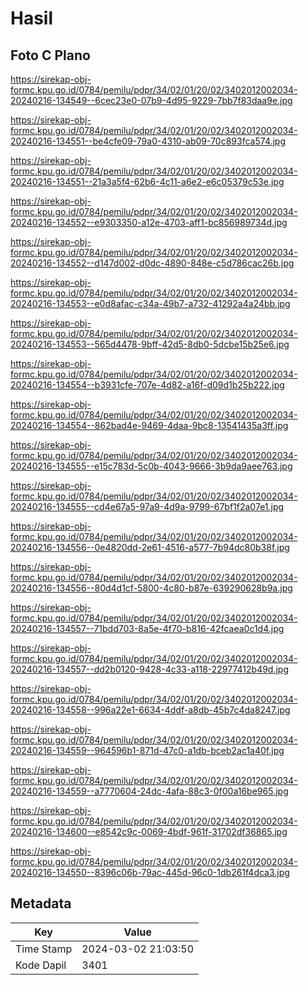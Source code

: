 # Hasil

## Foto C Plano

https://sirekap-obj-formc.kpu.go.id/0784/pemilu/pdpr/34/02/01/20/02/3402012002034-20240216-134549--6cec23e0-07b9-4d95-9229-7bb7f83daa9e.jpg

https://sirekap-obj-formc.kpu.go.id/0784/pemilu/pdpr/34/02/01/20/02/3402012002034-20240216-134551--be4cfe09-79a0-4310-ab09-70c893fca574.jpg

https://sirekap-obj-formc.kpu.go.id/0784/pemilu/pdpr/34/02/01/20/02/3402012002034-20240216-134551--21a3a5f4-62b6-4c11-a6e2-e6c05379c53e.jpg

https://sirekap-obj-formc.kpu.go.id/0784/pemilu/pdpr/34/02/01/20/02/3402012002034-20240216-134552--e9303350-a12e-4703-aff1-bc856989734d.jpg

https://sirekap-obj-formc.kpu.go.id/0784/pemilu/pdpr/34/02/01/20/02/3402012002034-20240216-134552--d147d002-d0dc-4890-848e-c5d786cac26b.jpg

https://sirekap-obj-formc.kpu.go.id/0784/pemilu/pdpr/34/02/01/20/02/3402012002034-20240216-134553--e0d8afac-c34a-49b7-a732-41292a4a24bb.jpg

https://sirekap-obj-formc.kpu.go.id/0784/pemilu/pdpr/34/02/01/20/02/3402012002034-20240216-134553--565d4478-9bff-42d5-8db0-5dcbe15b25e6.jpg

https://sirekap-obj-formc.kpu.go.id/0784/pemilu/pdpr/34/02/01/20/02/3402012002034-20240216-134554--b3931cfe-707e-4d82-a16f-d09d1b25b222.jpg

https://sirekap-obj-formc.kpu.go.id/0784/pemilu/pdpr/34/02/01/20/02/3402012002034-20240216-134554--862bad4e-9469-4daa-9bc8-13541435a3ff.jpg

https://sirekap-obj-formc.kpu.go.id/0784/pemilu/pdpr/34/02/01/20/02/3402012002034-20240216-134555--e15c783d-5c0b-4043-9666-3b9da9aee763.jpg

https://sirekap-obj-formc.kpu.go.id/0784/pemilu/pdpr/34/02/01/20/02/3402012002034-20240216-134555--cd4e67a5-97a9-4d9a-9799-67bf1f2a07e1.jpg

https://sirekap-obj-formc.kpu.go.id/0784/pemilu/pdpr/34/02/01/20/02/3402012002034-20240216-134556--0e4820dd-2e61-4516-a577-7b94dc80b38f.jpg

https://sirekap-obj-formc.kpu.go.id/0784/pemilu/pdpr/34/02/01/20/02/3402012002034-20240216-134556--80d4d1cf-5800-4c80-b87e-639290628b9a.jpg

https://sirekap-obj-formc.kpu.go.id/0784/pemilu/pdpr/34/02/01/20/02/3402012002034-20240216-134557--71bdd703-8a5e-4f70-b816-42fcaea0c1d4.jpg

https://sirekap-obj-formc.kpu.go.id/0784/pemilu/pdpr/34/02/01/20/02/3402012002034-20240216-134557--dd2b0120-9428-4c33-a118-22977412b49d.jpg

https://sirekap-obj-formc.kpu.go.id/0784/pemilu/pdpr/34/02/01/20/02/3402012002034-20240216-134558--996a22e1-6634-4ddf-a8db-45b7c4da8247.jpg

https://sirekap-obj-formc.kpu.go.id/0784/pemilu/pdpr/34/02/01/20/02/3402012002034-20240216-134559--964596b1-871d-47c0-a1db-bceb2ac1a40f.jpg

https://sirekap-obj-formc.kpu.go.id/0784/pemilu/pdpr/34/02/01/20/02/3402012002034-20240216-134559--a7770604-24dc-4afa-88c3-0f00a16be965.jpg

https://sirekap-obj-formc.kpu.go.id/0784/pemilu/pdpr/34/02/01/20/02/3402012002034-20240216-134600--e8542c9c-0069-4bdf-961f-31702df36865.jpg

https://sirekap-obj-formc.kpu.go.id/0784/pemilu/pdpr/34/02/01/20/02/3402012002034-20240216-134550--8396c06b-79ac-445d-96c0-1db261f4dca3.jpg


## Metadata

| Key        | Value               |
| ---------- | ------------------- |
| Time Stamp | 2024-03-02 21:03:50 |
| Kode Dapil | 3401                |



